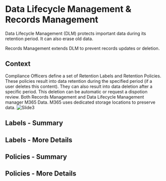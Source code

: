 # Data Lifecycle Management & Records Management

Data Lifecycle Management (DLM) protects important data during its retention period.
It can also erase old data. 

Records Management extends DLM to prevent records updates or deletion.

## Context
Compliance Officers define a set of Retention Labels and Retention Policies.
These policies result into data retention during the specified period (if a user deletes this content).
They can also result into data deletion after a specific period. This deletion can be automatic or request a dispotion review.
Both Records Management and Data Lifecycle Management manager M365 Data.
M365 uses dedicated storage locations to preserve data.
![Slide3](https://user-images.githubusercontent.com/104838111/183934326-4e3e6492-34a4-46a1-a72c-57a6b2276dd4.png)

## Labels - Summary

## Labels - More Details

## Policies - Summary

## Policies - More Details
